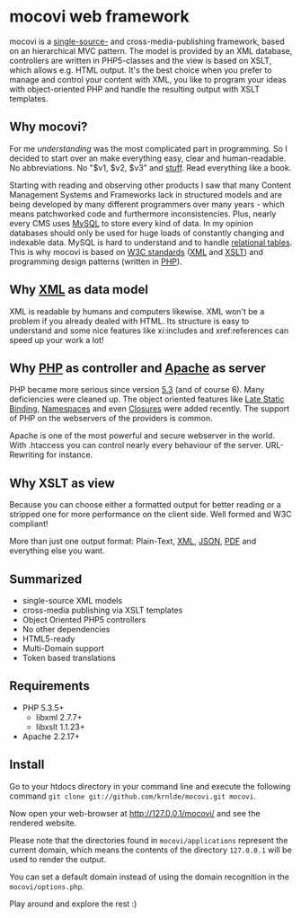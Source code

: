 # mocovi web framework

mocovi is a [single-source-](http://de.wikipedia.org/wiki/Single_Source_Publishing) and cross-media-publishing framework, based on an hierarchical MVC pattern. The model is provided by an XML database, controllers are written in PHP5-classes and the view is based on XSLT, which allows e.g. HTML output. It's the best choice when you prefer to manage and control your content with XML, you like to program your ideas with object-oriented PHP and handle the resulting output with XSLT templates.

## Why mocovi?

For me _understanding_ was the most complicated part in programming. So I decided to start over an make everything easy, clear and human-readable. No abbreviations. No "$v1, $v2, $v3" and [stuff](http://wikipedia.org/wiki/Anti-pattern). Read everything like a book.

Starting with reading and observing other products I saw that many Content Management Systems and Frameworks lack in structured models and are being developed by many different programmers over many years - which means patchworked code and furthermore inconsistencies. Plus, nearly every CMS uses [MySQL](http://wikipedia.org/wiki/MySQL) to store every kind of data. In my opinion databases should only be used for huge loads of constantly changing and indexable data. MySQL is hard to understand and to handle [relational tables](http://dev.mysql.com/doc/refman/5.5/en/innodb-foreign-key-constraints.html). This is why mocovi is based on [W3C standards](http://www.w3.org/standards/xml/) ([XML](http://www.w3.org/TR/xml/) and [XSLT](http://www.w3.org/TR/xslt)) and programming design patterns (written in [PHP](http://www.php.net/)).

## Why [XML](http://wikipedia.org/wiki/XML) as data model

XML is readable by humans and computers likewise. XML won't be a problem if you already dealed with HTML. Its structure is easy to understand and some nice features like xi:includes and xref:references can speed up your work a lot!

## Why [PHP](http://wikipedia.org/wiki/PHP) as controller and [Apache](http://wikipedia.org/wiki/Apache_webserver) as server

PHP became more serious since version [5.3](http://php.net/releases/5_3_0.php) (and of course 6). Many deficiencies were cleaned up. The object oriented features like [Late Static Binding](http://php.net/manual/language.oop5.late-static-bindings.php), [Namespaces](http://php.net/manual/language.namespaces.php) and even [Closures](http://php.net/manual/functions.anonymous.php) were added recently. The support of PHP on the webservers of the providers is common.

Apache is one of the most powerful and secure webserver in the world. With .htaccess you can control nearly every behaviour of the server. URL-Rewriting for instance.

## Why XSLT as view

Because you can choose either a formatted output for better reading or a stripped one for more performance on the client side. Well formed and W3C compliant!

More than just one output format: Plain-Text, [XML](http://wikipedia.org/wiki/XML), [JSON](http://wikipedia.org/wiki/Json), [PDF](http://wikipedia.org/wiki/PDF) and everything else you want.

## Summarized

* single-source XML models
* cross-media publishing via XSLT templates
* Object Oriented PHP5 controllers
* No other dependencies
* HTML5-ready
* Multi-Domain support
* Token based translations

## Requirements

* PHP 5.3.5+
	* libxml 2.7.7+
	* libxslt 1.1.23+
* Apache 2.2.17+

## Install

Go to your htdocs directory in your command line and execute the following command `git clone git://github.com/krnlde/mocovi.git mocovi`.

Now open your web-browser at http://127.0.0.1/mocovi/ and see the rendered website.

Please note that the directories found in `mocovi/applications` represent the current domain, which means the contents of the directory `127.0.0.1` will be used to render the output.

You can set a default domain instead of using the domain recognition in the `mocovi/options.php`.

Play around and explore the rest :)